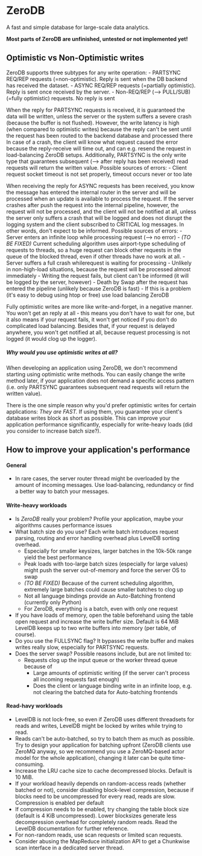 # ZeroDB

A fast and simple database for large-scale data analytics.

**Most parts of ZeroDB are unfinished, untested or not implemented yet!**



## Optimistic vs Non-Optimistic writes

ZeroDB supports three subtypes for any write operation:
    - PARTSYNC REQ/REP requests (=non-optimistic). Reply is sent when the DB backend has received the dataset.
    - ASYNC REQ/REP requests (=partially optimistic). Reply is sent once received by the server.
    - Non-REQ/REP (--> PULL/SUB) (=fully optimistic) requests. No reply is sent

When the reply for PARTSYNC requests is received, it is guaranteed the data will be written,
unless the server or the system suffers a severe crash (because the buffer is not flushed).
However, the write latency is high (when compared to optimistic writes) because the reply can't
be sent until the request has been routed to the backend database and processed there
In case of a crash, the client will know what request caused the error because
the reply-receive will time out, and can e.g. resend the request in load-balancing
ZeroDB setups. Additionally, PARTSYNC is the only write type that guarantees
subsequent (--> after reply has been received) read requests will return the written value.
Possible sources of errors:
    - Client request socket timeout is not set properly, timeout occurs never or too late
    

When receiving the reply for ASYNC requests has been received, you know the message
has entered the internal router in the server and will be processed when an update
is available to process the request. If the server crashes after push the request
into the internal pipeline, however, the request will not be processed, and the
client will not be notified at all, unless the server only suffers a crash
that will be logged and does not disrupt the logging system and the client
subscribed to CRITICAL log messages. In other words, don't expect to be informed.
Possible sources of errors:
    - Server enters an infinite loop while processing request (--> no error)
    - *(TO BE FIXED)* Current scheduling algorithm uses airport-type
        scheduling of requests to threads, so a huge request can block other requests
        in the queue of the blocked thread, even if other threads have no work at all.
    - Server suffers a full crash whilerequest is waiting for processing
        - Unlikely in non-high-load situations, because the request
            will be processed almost immediately
    - Writing the request fails, but client can't be informed (it will be logged by the server, however)
    - Death by Swap after the request has entered the pipeline (unlikely because ZeroDB is fast)
        - If this is a problem (it's easy to debug using htop or free) use load balancing ZeroDB
    

Fully optimistic writes are more like write-and-forget, in a negative manner.
You won't get an reply at all - this means you don't have to wait for one, but
it also means if your request fails, it won't get noticed if you don't do
complicated load balancing. Besides that, if your request is delayed anywhere, you
won't get notified at all, because request processing is not logged (it would clog up the logger).

##### Why would you use optimistic writes at all?

When developing an application using ZeroDB, we don't recommend starting
using optimistic write methods. You can easily change the write method later,
if your application does not demand a specific access pattern (i.e. only 
PARTSYNC guarantees subsequent read requests will return the written value).

There is the one simple reason why you'd prefer optimistic writes for certain applications:
*They are FAST.*
If using them, you guarantee your client's database writes block as short as possible.
This can improve your application performance significantly,
especially for write-heavy loads (did you consider to increase batch size?).

## How to improve your application's performance

#### General

- In rare cases, the server router thread might be overloaded by the
    amount of incoming messages. Use load-balancing, redundancy or find a better
    way to batch your messages.

#### Write-heavy workloads

- Is *ZeroDB* really your problem?
    Profile your application, maybe your algorithms causes performance issues
- What batch size do you use? Each write batch introduces request parsing,
    routing and error handling overhead plus LevelDB sorting overhead.
    - Especially for smaller keysizes, larger batches in the 10k-50k range yield
        the best performance
    - Peak loads with too-large batch sizes (especially for large values) might
        push the server out-of-memory and force the server OS to swap
    - *(TO BE FIXED)* Because of the current scheduling algorithm,
        extremely large batches could cause smaller batches to clog up
    - Not all language bindings provide an Auto-Batching frontend (currently only Python)
    - For ZeroDB, everything is a batch, even with only one request
- If you have loads of memory, open the table beforehand using the table open
    request and increase the write buffer size. Default is 64 MiB
    LevelDB keeps up to two write buffers into memory (per table, of course).
- Do you use the FULLSYNC flag? It bypasses the write buffer and makes writes really
    slow, especially for PARTSYNC requests.
- Does the server swap? Possible reasons include, but are not limited to:
    - Requests clog up the input queue or the worker thread queue because of
        - Large amounts of optimistic writing (if the server can't process all incoming requests fast enough)
        - Does the client or language binding write in an infinite loop, e.g.
            not clearing the batched data for Auto-batching frontends

#### Read-havy workloads

- LevelDB is not lock-free, so even if ZeroDB uses different threadsets for reads
    and writes, LevelDB might be locked by writes while trying to read.
- Reads can't be auto-batched, so try to batch them as much as possible.
    Try to design your application for batching upfront (ZeroDB clients use ZeroMQ
    anyway, so we recommend you use a ZeroMQ-based actor model for the whole application),
    changing it later can be quite time-consuming.
- Increase the LRU cache size to cache decompressed blocks. Default is 10 MiB.
- If your workload heavily depends on random-access reads (whether batched or not),
    consider disabling block-level compression, because if blocks need to be uncompressed
    for every read, reads are slow. Compression is enabled per default
- If compression needs to be enabled, try changing the table block size (default is 4 KiB uncompressed).
    Lower blocksizes generate less decompression overhead for completely random reads.
    Read the LevelDB documentation for further reference.
- For non-random reads, use scan requests or limited scan requests.
- Consider abusing the MapReduce initialization API to get a Chunkwise
    scan interface in a dedicated server thread.